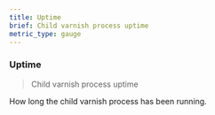 ```yaml
---
title: Uptime
brief: Child varnish process uptime
metric_type: gauge
---
```

### Uptime

> Child varnish process uptime

How long the child varnish process has been running.
